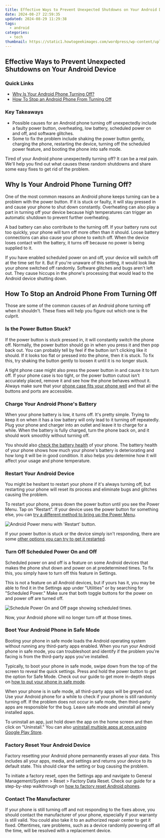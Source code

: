 ```yaml
---
title: Effective Ways to Prevent Unexpected Shutdowns on Your Android Device
date: 2024-08-27 22:59:35
updated: 2024-08-29 11:29:38
tags:
  - android
categories:
  - tech
thumbnail: https://static1.howtogeekimages.com/wordpress/wp-content/uploads/2015/05/Android-phone-off.png
---
```


## Effective Ways to Prevent Unexpected Shutdowns on Your Android Device

### Quick Links

* [Why Is Your Android Phone Turning Off?](https://fake-location.techidaily.com/complete-tutorial-to-use-vpna-to-fake-gps-location-on-vivo-y78plus-t1-edition-drfone-by-drfone-virtual-android/)
* [How To Stop an Android Phone From Turning Off](https://extra-guidance.techidaily.com/new-navigating-17-essential-steps-for-capturing-live-online-streams/)

### Key Takeaways

* Possible causes for an Android phone turning off unexpectedly include a faulty power button, overheating, low battery, scheduled power on and off, and software glitches.
* Some to fix the problem include shaking the power button gently, charging the phone, restarting the device, turning off the scheduled power feature, and booting the phone into safe mode.

 Tired of your Android phone unexpectedly turning off? It can be a real pain. We'll help you find out what causes these random shutdowns and share some easy fixes to get rid of the problem.

##  Why Is Your Android Phone Turning Off?

 One of the most common reasons an Android phone keeps turning can be a problem with the power button. If it is stuck or faulty, it will stay pressed in and cause your phone to shut down constantly. Overheating can also play a part in turning off your device because high temperatures can trigger an automatic shutdown to prevent further overheating.

 A bad battery can also contribute to the turning off. If your battery runs out too quickly, your phone will turn off more often than it should. Loose battery connections can also cause your phone to switch off. When the device loses contact with the battery, it turns off because no power is being supplied to it.

 If you have enabled scheduled power on and off, your device will switch off at the time set for it. But if you're unaware of this setting, it would look like your phone switched off randomly. Software glitches and bugs aren't left out. They cause hiccups in the phone's processing that would lead to the Android device shutting down.

##  How To Stop an Android Phone From Turning Off

 Those are some of the common causes of an Android phone turning off when it shouldn't. These fixes will help you figure out which one is the culprit.

###  Is the Power Button Stuck?

 If the power button is stuck pressed in, it will constantly switch the phone off. Normally, the power button should go in when you press it and then pop back out. You can probably tell by feel if the button isn't clicking like it should. If it looks too flat or pressed into the phone, then it is stuck. To fix this, try shaking the button gently to loosen it until it is no longer stuck.

 A tight phone case might also press the power button in and cause it to turn off. If your phone case is too tight, or the power button cutout isn't accurately placed, remove it and see how the phone behaves without it. Always make sure that your [phone case fits your phone well](https://buynow-reviews.techidaily.com/investing-in-pets-opt-for-smart-affordable-tech-today/) and that all the buttons and ports are accessible.

###  Charge Your Android Phone's Battery

 When your phone battery is low, it turns off. It's pretty simple. Trying to keep it on when it has a low battery will only lead to it turning off repeatedly. Plug your phone and charger into an outlet and leave it to charge for a while. When the battery is fully charged, turn the phone back on, and it should work smoothly without turning off.

 You should also [check the battery health](https://hardware-updates.techidaily.com/installing-intels-management-engine-drivers-on-windows-11817-complete-tutorial/) of your phone. The battery health of your phone shows how much your phone's battery is deteriorating and how long it will be in good condition. It also helps you determine how it will affect your usage and phone temperature.

###  Restart Your Android Device

 You might be hesitant to restart your phone if it's always turning off, but restarting your phone will reset its process and eliminate bugs and glitches causing the problem.

 To restart your phone, press down the power button until you see the Power Menu. Tap on "Restart". If your device uses the power button for something else, you can [try a different method to bring up the Power Menu](https://video-screen-grab.techidaily.com/updated-zoom-mastery-maximizing-your-podcast-recording-quality-for-2024/).

![Android Power menu with 'Restart' button.](https://static1.howtogeekimages.com/wordpress/wp-content/uploads/2023/09/screenshot_20230920_164723_nova-launcher.jpg) 

 If your power button is stuck or the device simply isn't responding, there are some [other options you can try to get it restarted](https://some-approaches.techidaily.com/abbyy-welcomes-adrian-jones-as-new-cro-strategic-leader-in-driving-company-growth/).

###  Turn Off Scheduled Power On and Off

 Scheduled power on and off is a feature on some Android devices that makes the phone shut down and power on at predetermined times. To fix this, you simply have to turn off this feature in Settings.

 This is not a feature on all Android devices, but if yours has it, you may be able to find it in the Settings app under "Utilities" or by searching for "Scheduled Power." Make sure that both toggle buttons for the power on and power off are turned off.

![Schedule Power On and Off page showing scheduled times.](https://static1.howtogeekimages.com/wordpress/wp-content/uploads/2023/11/scheduled-power-on-and-off-android-schedule.png) 

 Now, your Android phone will no longer turn off at those times.

###  Boot Your Android Phone in Safe Mode

 Booting your phone in safe mode loads the Android operating system without running any third-party apps enabled. When you run your Android phone in safe mode, you can troubleshoot and identify if the problem you're facing is from the third-party apps you've installed.

 Typically, to boot your phone in safe mode, swipe down from the top of the screen to reveal the quick settings. Press and hold the power button to get the option for Safe Mode. Check out our guide to get more in-depth steps on [how to put your phone in safe mode](https://snapchat-videos.techidaily.com/new-in-2024-crafting-visual-magic-the-essentials-of-snapchat-photo-editing/).

 When your phone is in safe mode, all third-party apps will be greyed out. Use your Android phone for a while to check if your phone is still randomly turning off. If the problem does not occur in safe mode, then third-party apps are responsible for the bug. Leave safe mode and uninstall all newly installed apps.

 To uninstall an app, just hold down the app on the home screen and then click on "Uninstall." You can also [uninstall multiple apps at once using Google Play Store](https://extra-skills.techidaily.com/updated-simplest-way-win-clownfish-vocal-alteration-tool/).

###  Factory Reset Your Android Device

 Factory resetting your Android phone permanently erases all your data. This includes all your apps, media, and settings and returns your device to its default state. This should clear the setting or bug causing the problem.

 To initiate a factory reset, open the Settings app and navigate to General Management/System > Reset > Factory Data Reset. Check our guide for a step-by-step walkthrough on [how to factory reset Android phones](https://apple-account.techidaily.com/in-2024-how-to-get-the-apple-id-verification-code-from-apple-iphone-14-in-the-best-ways-by-drfone-ios/).

###  Contact The Manufacturer

 If your phone is still turning off and not responding to the fixes above, you should contact the manufacturer of your phone, especially if your warranty is still valid. You could also take it to an authorized repair center to get it fixed. Oftentimes, rare problems, such as a device randomly powering off all the time, will be resolved with a replacement device.

<ins class="adsbygoogle"
     style="display:block"
     data-ad-format="autorelaxed"
     data-ad-client="ca-pub-7571918770474297"
     data-ad-slot="1223367746"></ins>



<ins class="adsbygoogle"
     style="display:block"
     data-ad-client="ca-pub-7571918770474297"
     data-ad-slot="8358498916"
     data-ad-format="auto"
     data-full-width-responsive="true"></ins>
